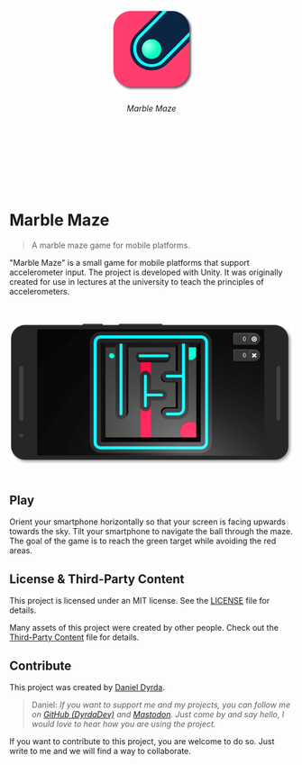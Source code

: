 <br>
<br>
<br>
<br>
<br>
<br>
<div align=center>
<a href="https://github.com/dyrdadev/marble-maze">
    <img src="./Media/icon.png" alt="An icon of the marble maze game." width="148px"/>
</a>
</div>
<h6 align=center>
    Marble Maze
</h6>
<br>
<br>
<br>
<br>
<br>
<br>


# Marble Maze

> A marble maze game for mobile platforms.

"Marble Maze" is a small game for mobile platforms that support accelerometer input. The project is developed with Unity. It was originally created for use in lectures at the university to teach the principles of accelerometers.

<p align=center>
    <br>
    <br>
    <a href="https://github.com/dyrdadev/marble-maze">
        <img src="./Media/gameplay-with-device.png" alt="A device mockup of the marble maze game."/>
    </a>
    <br>
    <br>
</p>

## Play

Orient your smartphone horizontally so that your screen is facing upwards towards the sky. Tilt your smartphone to navigate the ball through the maze. The goal of the game is to reach the green target while avoiding the red areas.

## License & Third-Party Content

This project is licensed under an MIT license. See the [LICENSE](/LICENSE) file for details.

Many assets of this project were created by other people. Check out the [Third-Party Content](/ThirdPartyContent.md) file for details.

## Contribute

This project was created by [Daniel Dyrda](https://dyrda.page).

> Daniel: _If you want to support me and my projects, you can follow me on [GitHub (DyrdaDev)](https://github.com/DyrdaDev) and [Mastodon](https://dyrda.page/contact). Just come by and say hello, I would love to hear how you are using the project._

If you want to contribute to this project, you are welcome to do so. Just write to me and we will find a way to collaborate.
